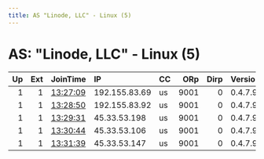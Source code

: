 ```yaml
---
title: AS "Linode, LLC" - Linux (5)
---
```


# AS: "Linode, LLC" - Linux (5)

|   Up |   Ext | JoinTime                                                                                              | IP            | CC   |   ORp |   Dirp | Version   | Contact           | Nickname   |   eFamMembers |
|-----:|------:|:------------------------------------------------------------------------------------------------------|:--------------|:-----|------:|-------:|:----------|:------------------|:-----------|--------------:|
|    1 |     1 | [13:27:09](https://nusenu.github.io/OrNetStats/w/relay/F943BD7EC7AA8EDB8D45680CA963AB42D9B3B96A.html) | 192.155.83.69 | us   |  9001 |      0 | 0.4.7.9   | i5a1amna@duck.com | i5a1amna   |             1 |
|    1 |     1 | [13:28:50](https://nusenu.github.io/OrNetStats/w/relay/71F4C19E54A7D78F5F180B15CCA180C42CAFD24B.html) | 192.155.83.92 | us   |  9001 |      0 | 0.4.7.9   | 4n79wamn@duck.com | 4n79wamn   |             1 |
|    1 |     1 | [13:29:31](https://nusenu.github.io/OrNetStats/w/relay/31129E15567728F1EA4804F282EBD09905780C70.html) | 45.33.53.198  | us   |  9001 |      0 | 0.4.7.9   | ie4zh6vg@duck.com | ie4zh6vg   |             1 |
|    1 |     1 | [13:30:44](https://nusenu.github.io/OrNetStats/w/relay/18260EB9D319D9212E6ED67169C985903F096E97.html) | 45.33.53.106  | us   |  9001 |      0 | 0.4.7.9   | 941helff@duck.com | 941helff   |             1 |
|    1 |     1 | [13:31:39](https://nusenu.github.io/OrNetStats/w/relay/048CAD8CBE1C4132D2CC18075286BB11880918DD.html) | 45.33.53.147  | us   |  9001 |      0 | 0.4.7.9   | 94amo15c@duck.com | 94amo15c   |             1 |
